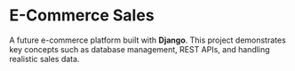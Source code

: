 # E-Commerce Sales

A future e-commerce platform built with **Django**. This project demonstrates key concepts such as database management, REST APIs, and handling realistic sales data.
